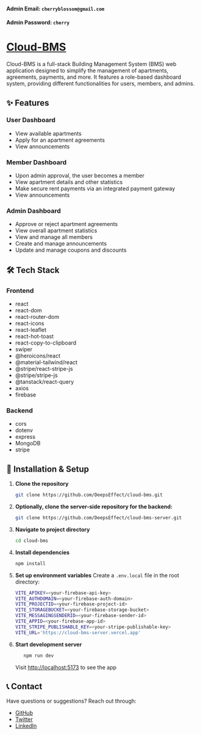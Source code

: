 #### Admin Email: `cherryblossom@gmail.com`
#### Admin Password: `cherry`

# [Cloud-BMS](https://cloud-bms.netlify.app)

Cloud-BMS is a full-stack Building Management System (BMS) web application designed to simplify the management of apartments, agreements, payments, and more. It features a role-based dashboard system, providing different functionalities for users, members, and admins.

## ✨ Features

### User Dashboard
- View available apartments
- Apply for an apartment agreements
- View announcements

### Member Dashboard
- Upon admin approval, the user becomes a member
- View apartment details and other statistics
- Make secure rent payments via an integrated payment gateway
- View announcements

### Admin Dashboard
- Approve or reject apartment agreements
- View overall apartment statistics
- View and manage all members
- Create and manage announcements
- Update and manage coupons and discounts

## 🛠️ Tech Stack

### Frontend
- react
- react-dom
- react-router-dom
- react-icons
- react-leaflet
- react-hot-toast
- react-copy-to-clipboard
- swiper
- @heroicons/react
- @material-tailwind/react
- @stripe/react-stripe-js
- @stripe/stripe-js
- @tanstack/react-query
- axios
- firebase

### Backend
- cors
- dotenv
- express
- MongoDB
- stripe

## 🚀 Installation & Setup

1. **Clone the repository**

   ```bash
   git clone https://github.com/DeepsEffect/cloud-bms.git
   ```
   
2. **Optionally, clone the server-side repository for the backend:**
   ```bash
   git clone https://github.com/DeepsEffect/cloud-bms-server.git
   ```
   
3. **Navigate to project directory**

   ```bash
   cd cloud-bms
   ```

4. **Install dependencies**

   ```bash
   npm install
   ```

5. **Set up environment variables**
   Create a `.env.local` file in the root directory:
   ```bash
   VITE_APIKEY=<your-firebase-api-key>
   VITE_AUTHDOMAIN=<your-firebase-auth-domain>
   VITE_PROJECTID=<your-firebase-project-id>
   VITE_STORAGEBUCKET=<your-firebase-storage-bucket>
   VITE_MESSAGINGSENDERID=<your-firebase-sender-id>
   VITE_APPID=<your-firebase-app-id>
   VITE_STRIPE_PUBLISHABLE_KEY=<your-stripe-publishable-key>
   VITE_URL='https://cloud-bms-server.vercel.app'
   ```

6. **Start development server**
   ```bash
      npm run dev
   ```
   Visit [http://localhost:5173](http://localhost:5173) to see the app

## 📞 Contact

Have questions or suggestions? Reach out through:

- [GitHub](https://github.com/DeepsEffect)
- [Twitter](https://x.com/JalalAhmed7845)
- [LinkedIn](https://www.linkedin.com/in/jalal-ahmed-dev)

